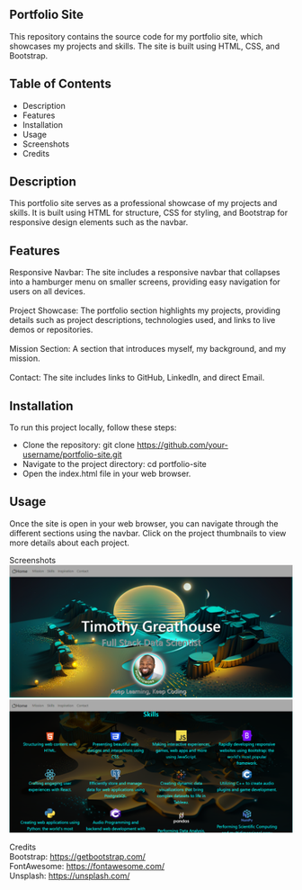 ## Portfolio Site
This repository contains the source code for my portfolio site, which showcases my projects and skills. The site is built using HTML, CSS, and Bootstrap.

## Table of Contents
- Description
- Features
- Installation
- Usage
- Screenshots
- Credits

## Description
This portfolio site serves as a professional showcase of my projects and skills. It is built using HTML for structure, CSS for styling, and Bootstrap for responsive design elements such as the navbar.

## Features
Responsive Navbar: The site includes a responsive navbar that collapses into a hamburger menu on smaller screens, providing easy navigation for users on all devices.\
<br>
Project Showcase: The portfolio section highlights my projects, providing details such as project descriptions, technologies used, and links to live demos or repositories.\
<br>
Mission Section: A section that introduces myself, my background, and my mission.\
<br>
Contact: The site includes links to GitHub, LinkedIn, and direct Email.

## Installation
To run this project locally, follow these steps:

- Clone the repository: git clone https://github.com/your-username/portfolio-site.git
- Navigate to the project directory: cd portfolio-site
- Open the index.html file in your web browser.

## Usage
Once the site is open in your web browser, you can navigate through the different sections using the navbar. Click on the project thumbnails to view more details about each project.

Screenshots
<img src="img/Screenshot 2024-02-13 131546.png">
<br>
<img src="img/SkillsScreenShot.png">

Credits
<br>
Bootstrap: https://getbootstrap.com/
<br>
FontAwesome: https://fontawesome.com/
<br>
Unsplash: https://unsplash.com/